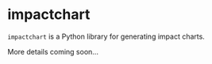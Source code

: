 # impactchart

`impactchart` is a Python library for generating impact charts.

More details coming soon...